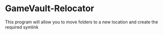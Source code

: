 # GameVault-Relocator
This program will allow you to move folders to a new location and create the required symlink
